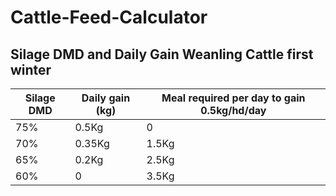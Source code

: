 # Cattle-Feed-Calculator

## Silage DMD and Daily Gain Weanling Cattle first winter

| Silage DMD | Daily gain (kg) | Meal required per day to gain 0.5kg/hd/day |
|------------|-----------------|------------------------------------------|
| 75%        | 0.5Kg           | 0                                        |
| 70%        | 0.35Kg          | 1.5Kg                                    |
| 65%        | 0.2Kg           | 2.5Kg                                    |
| 60%        | 0               | 3.5Kg                                    |
